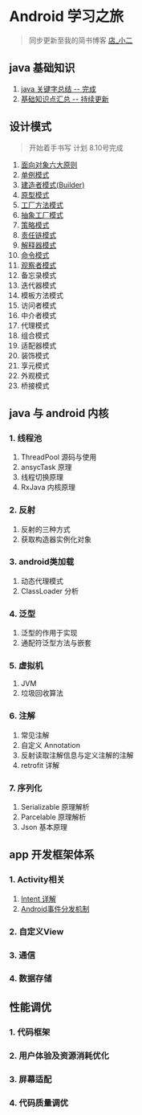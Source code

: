 # Android 学习之旅
 
> 同步更新至我的简书博客 [店_小二](https://www.jianshu.com/u/4f41fb3d2e5f)

## java 基础知识

1. [java 关键字总结 -- 完成](https://github.com/mrlsm/Note/blob/master/java/java_keyword.md)
2. [基础知识点汇总 -- 持续更新](https://github.com/mrlsm/Note/blob/master/java/java_kownledge_point.md)

## 设计模式

> 开始着手书写 计划 8.10号完成

1. [面向对象六大原则](https://github.com/mrlsm/Note/blob/master/designPatterns/six_principles.md)
2. [单例模式](https://github.com/mrlsm/Note/blob/master/designPatterns/singleton.md)
3. [建造者模式(Builder)](https://github.com/mrlsm/Note/blob/master/designPatterns/builder.md)
4. [原型模式](https://github.com/mrlsm/Note/blob/master/designPatterns/prototype.md)
5. [工厂方法模式](https://github.com/mrlsm/Note/blob/master/designPatterns/factory.md)
6. [抽象工厂模式](https://github.com/mrlsm/Note/blob/master/designPatterns/factory.md)
7. [策略模式](https://github.com/mrlsm/Note/blob/master/designPatterns/strategy.md)
8. [责任链模式](https://github.com/mrlsm/Note/blob/master/designPatterns/iterator.md)
9. [解释器模式](https://github.com/mrlsm/Note/blob/master/designPatterns/interperter.md)
10. [命令模式](https://github.com/mrlsm/Note/blob/master/designPatterns/command.md)
11. [观察者模式](https://github.com/mrlsm/Note/blob/master/designPatterns/observer.md)
12. 备忘录模式
13. 迭代器模式
14. 模板方法模式
15. 访问者模式
16. 中介者模式
17. 代理模式
18. 组合模式
19. 适配器模式
20. 装饰模式
21. 享元模式
22. 外观模式
23. 桥接模式

## java 与 android 内核

### 1. 线程池

1. ThreadPool 源码与使用
2. ansycTask 原理
3. 线程切换原理
4. RxJava 内核原理

### 2. 反射

1. 反射的三种方式
2. 获取构造器实例化对象

### 3. android类加载

1. 动态代理模式
2. ClassLoader 分析

### 4. 泛型

1. 泛型的作用于实现
2. 通配符泛型方法与嵌套

### 5. 虚拟机

1. JVM
2. 垃圾回收算法

### 6. 注解

1. 常见注解
2. 自定义 Annotation
3. 反射读取注解信息与定义注解的注解
4. retrofit 详解

### 7. 序列化

1. Serializable 原理解析
2. Parcelable 原理解析
3. Json 基本原理

## app 开发框架体系

### 1. Activity相关

1. [Intent 详解](https://github.com/mrlsm/Note/blob/master/android/activity/intent.md)
2. [Android事件分发机制](http://gityuan.com/2015/09/19/android-touch/)

### 2. 自定义View

### 3. 通信

### 4. 数据存储

## 性能调优

### 1. 代码框架

### 2. 用户体验及资源消耗优化

### 3. 屏幕适配

### 4. 代码质量调优
